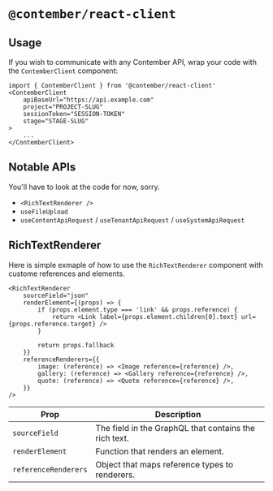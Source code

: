 # `@contember/react-client`

## Usage

If you wish to communicate with any Contember API, wrap your code with the `ContemberClient` component:

```tsx
import { ContemberClient } from '@contember/react-client'
<ContemberClient
	apiBaseUrl="https://api.example.com"
	project="PROJECT-SLUG"
	sessionToken="SESSION-TOKEN"
	stage="STAGE-SLUG"
>
	...
</ContemberClient>
```

## Notable APIs

You'll have to look at the code for now, sorry.

- `<RichTextRenderer />`
- `useFileUpload`
- `useContentApiRequest` / `useTenantApiRequest` / `useSystemApiRequest`

## RichTextRenderer

Here is simple exmaple of how to use the `RichTextRenderer` component with custome references and elements.

```tsx
<RichTextRenderer
	sourceField="json"
	renderElement={(props) => {
		if (props.element.type === 'link' && props.reference) {
			return <Link label={props.element.children[0].text} url={props.reference.target} />
		}

		return props.fallback
	}}
	referenceRenderers={{
		image: (reference) => <Image reference={reference} />,
		gallery: (reference) => <Gallery reference={reference} />,
		quote: (reference) => <Quote reference={reference} />,
	}}
/>
```

| Prop                 | Description                                           |
| -------------------- | ----------------------------------------------------- |
| `sourceField`        | The field in the GraphQL that contains the rich text. |
| `renderElement`      | Function that renders an element.                     |
| `referenceRenderers` | Object that maps reference types to renderers.        |
